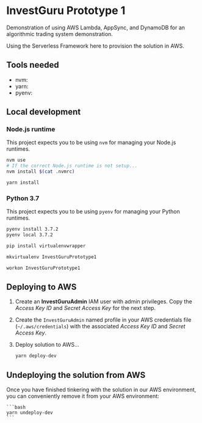 # InvestGuru Prototype 1

Demonstration of using AWS Lambda, AppSync, and DynamoDB for an algorithmic trading system demonstration. 

 

Using the Serverless Framework here to provision the solution in AWS.


## Tools needed

- nvm:
- yarn:
- pyenv:

## Local development

### Node.js runtime

This project expects you to be using `nvm` for managing your Node.js runtimes. 

```bash
nvm use
# If the correct Node.js runtime is not setup...
nvm install $(cat .nvmrc)

yarn install
```


### Python 3.7

This project expects you to be using `pyenv` for managing your Python runtimes. 

```bash
pyenv install 3.7.2
pyenv local 3.7.2

pip install virtualenvwrapper

mkvirtualenv InvestGuruPrototype1

workon InvestGuruPrototype1
```


## Deploying to AWS

1. Create an **InvestGuruAdmin** IAM user with admin privileges. Copy the _Access Key ID_ and 
_Secret Access Key_ for the next step.
1. Create the `InvestGuruAdmin` named profile in your AWS credentials file (`~/.aws/credentials`) with the 
associated _Access Key ID_ and _Secret Access Key_.
1. Deploy solution to AWS...
    
    ```bash
    yarn deploy-dev
    ```
    
## Undeploying the solution from AWS

Once you have finished tinkering with the solution in our AWS environment, you can conveniently remove it
from your AWS environment:

    ```bash
    yarn undeploy-dev
    ```
    
    